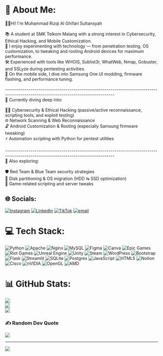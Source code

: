# 💫 About Me:
👋👋Hi! I'm Muhammad Rizqi Al Ghifari Sultansyah<br><br>📚 A student at SMK Telkom Malang with a strong interest in Cybersecurity, Ethical Hacking, and Mobile Customization.<br>🧩 I enjoy experimenting with technology — from penetration testing, OS customization, to tweaking and rooting Android devices for maximum performance.<br>🛠️ Experienced with tools like WHOIS, Sublist3r, WhatWeb, Nmap, Gobuster, and SSLyze during pentesting activities.<br>📲 On the mobile side, I dive into Samsung One UI modding, firmware flashing, and performance tuning.<br><br>--------------------------------------------------------------------------------------------------------------------------------------<br>🌌 Currently diving deep into:<br><br>🕵️‍♂️ Cybersecurity & Ethical Hacking (passive/active reconnaissance, scripting tools, and exploit testing)<br>🌐 Network Scanning & Web Reconnaissance<br>🔓 Android Customization & Rooting (especially Samsung firmware tweaking)<br>⚡ Automation scripting with Python for pentest utilities<br><br>--------------------------------------------------------------------------------------------------------------------------------------<br>🚧 Also exploring:<br><br>🛡️ Red Team & Blue Team security strategies<br>💾 Disk partitioning & OS migration (HDD ⇆ SSD optimization)<br>🎯 Game-related scripting and server tweaks


## 🌐 Socials:
[![Instagram](https://img.shields.io/badge/Instagram-%23E4405F.svg?logo=Instagram&logoColor=white)](https://instagram.com/Rizqmieayam) [![LinkedIn](https://img.shields.io/badge/LinkedIn-%230077B5.svg?logo=linkedin&logoColor=white)](https://linkedin.com/in/rizqi-alghifari) [![TikTok](https://img.shields.io/badge/TikTok-%23000000.svg?logo=TikTok&logoColor=white)](https://tiktok.com/@ladiesman217) [![email](https://img.shields.io/badge/Email-D14836?logo=gmail&logoColor=white)](mailto:rizqi.alghifari.062@gmail.com) 

# 💻 Tech Stack:
![Python](https://img.shields.io/badge/python-3670A0?style=flat&logo=python&logoColor=ffdd54) ![Apache](https://img.shields.io/badge/apache-%23D42029.svg?style=flat&logo=apache&logoColor=white) ![Nginx](https://img.shields.io/badge/nginx-%23009639.svg?style=flat&logo=nginx&logoColor=white) ![MySQL](https://img.shields.io/badge/mysql-4479A1.svg?style=flat&logo=mysql&logoColor=white) ![Figma](https://img.shields.io/badge/figma-%23F24E1E.svg?style=flat&logo=figma&logoColor=white) ![Canva](https://img.shields.io/badge/Canva-%2300C4CC.svg?style=flat&logo=Canva&logoColor=white) ![Epic Games](https://img.shields.io/badge/epicgames-%23313131.svg?style=flat&logo=epicgames&logoColor=white) ![Riot Games](https://img.shields.io/badge/riotgames-D32936.svg?style=flat&logo=riotgames&logoColor=white) ![Unreal Engine](https://img.shields.io/badge/unrealengine-%23313131.svg?style=flat&logo=unrealengine&logoColor=white) ![Unity](https://img.shields.io/badge/unity-%23000000.svg?style=flat&logo=unity&logoColor=white) ![Steam](https://img.shields.io/badge/steam-%23000000.svg?style=flat&logo=steam&logoColor=white) ![WordPress](https://img.shields.io/badge/WordPress-%23117AC9.svg?style=flat&logo=WordPress&logoColor=white) ![Bootstrap](https://img.shields.io/badge/bootstrap-%238511FA.svg?style=flat&logo=bootstrap&logoColor=white) ![Flask](https://img.shields.io/badge/flask-%23000.svg?style=flat&logo=flask&logoColor=white) ![Streamlit](https://img.shields.io/badge/Streamlit-%23FE4B4B.svg?style=flat&logo=streamlit&logoColor=white) ![SQLite](https://img.shields.io/badge/sqlite-%2307405e.svg?style=flat&logo=sqlite&logoColor=white) ![Postgres](https://img.shields.io/badge/postgres-%23316192.svg?style=flat&logo=postgresql&logoColor=white) ![JavaScript](https://img.shields.io/badge/javascript-%23323330.svg?style=flat&logo=javascript&logoColor=%23F7DF1E) ![HTML5](https://img.shields.io/badge/html5-%23E34F26.svg?style=flat&logo=html5&logoColor=white) ![Notion](https://img.shields.io/badge/Notion-%23000000.svg?style=flat&logo=notion&logoColor=white) ![Cisco](https://img.shields.io/badge/cisco-%23049fd9.svg?style=flat&logo=cisco&logoColor=black) ![nVIDIA](https://img.shields.io/badge/nVIDIA-%2376B900.svg?style=flat&logo=nVIDIA&logoColor=white) ![OpenGL](https://img.shields.io/badge/OpenGL-white?logo=OpenGL&style=flat) ![AMD](https://img.shields.io/badge/AMD-%23000000.svg?style=flat&logo=amd&logoColor=white)
# 📊 GitHub Stats:
![](https://github-readme-stats.vercel.app/api?username=Rizqimieayam&theme=aura&hide_border=true&include_all_commits=false&count_private=false)<br/>
![](https://nirzak-streak-stats.vercel.app/?user=Rizqimieayam&theme=aura&hide_border=true)<br/>
![](https://github-readme-stats.vercel.app/api/top-langs/?username=Rizqimieayam&theme=aura&hide_border=true&include_all_commits=false&count_private=false&layout=compact)

### ✍️ Random Dev Quote
![](https://quotes-github-readme.vercel.app/api?type=horizontal&theme=gruvbox)

---
[![](https://visitcount.itsvg.in/api?id=Rizqimieayam&icon=0&color=1)](https://visitcount.itsvg.in)

<!-- Proudly created with GPRM ( https://gprm.itsvg.in ) -->
